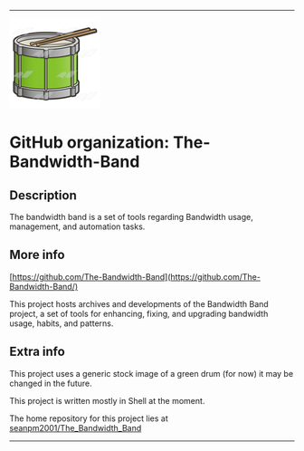 
***

![Drumset1.png failed to load. The file may be missing or corrupt. Check the file path for errors first.](/AdditionalInfo/2/The-Bandwidth-Band/Drumset1.png)

# GitHub organization: The-Bandwidth-Band

## Description

The bandwidth band is a set of tools regarding Bandwidth usage, management, and automation tasks.

## More info

[https://github.com/The-Bandwidth-Band](https://github.com/The-Bandwidth-Band/)

This project hosts archives and developments of the Bandwidth Band project, a set of tools for enhancing, fixing, and upgrading bandwidth usage, habits, and patterns.

## Extra info

This project uses a generic stock image of a green drum (for now) it may be changed in the future.

This project is written mostly in Shell at the moment.

The home repository for this project lies at [seanpm2001/The_Bandwidth_Band](https://github.com/seanpm2001/The_Bandwidth_Band/)

***
